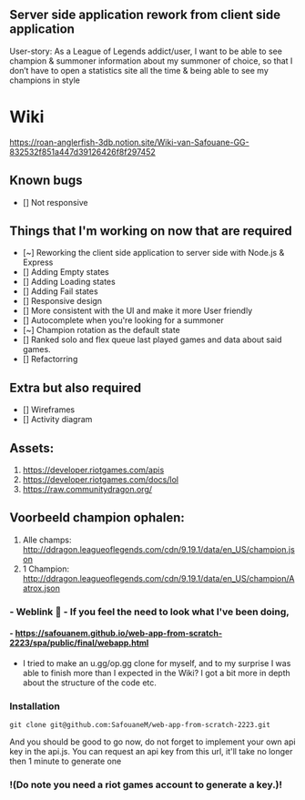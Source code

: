 ## Server side application rework from client side application

User-story: As a League of Legends addict/user, I want to be able to see champion & summoner information about my summoner of choice, so that I don’t have to open a statistics site all the time & being able to see my champions in style

# Wiki
https://roan-anglerfish-3db.notion.site/Wiki-van-Safouane-GG-832532f851a447d39126426f8f297452

## Known bugs
- [] Not responsive

## Things that I'm working on now that are required
- [~] Reworking the client side application to server side with Node.js & Express
- [] Adding Empty states
- [] Adding Loading states
- [] Adding Fail states 
- [] Responsive design 
- [] More consistent with the UI and make it more User friendly
- [] Autocomplete when you're looking for a summoner
- [~] Champion rotation as the default state
- [] Ranked solo and flex queue last played games and data about said games.
- [] Refactorring 

## Extra but also required
- [] Wireframes
- [] Activity diagram

## Assets:
1. https://developer.riotgames.com/apis
2. https://developer.riotgames.com/docs/lol
3. https://raw.communitydragon.org/
## Voorbeeld champion ophalen:
1. Alle champs: http://ddragon.leagueoflegends.com/cdn/9.19.1/data/en_US/champion.json
2. 1 Champion: http://ddragon.leagueoflegends.com/cdn/9.19.1/data/en_US/champion/Aatrox.json

<!-- Add a link to your live demo in Github Pages 🌐-->
### - Weblink 🔗 - If you feel the need to look what I've been doing,
#### - https://safouanem.github.io/web-app-from-scratch-2223/spa/public/final/webapp.html

- I tried to make an u.gg/op.gg clone for myself, and to my surprise I was able to finish more than I expected in the Wiki? I got a bit more in depth about the structure of the code etc.

### Installation
```text
git clone git@github.com:SafouaneM/web-app-from-scratch-2223.git
```
And you should be good to go now, do not forget to implement your own api key in the api.js.
You can request an api key from this url, it'll take no longer then 1 minute to generate one
### !(Do note you need a riot games account to generate a key.)!



